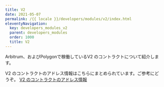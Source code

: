 ```yaml
---
title: V2
date: 2021-05-07
permalink: /{{ locale }}/developers/modules/v2/index.html
eleventyNavigation:
  key: developers_modules_v2
  parent: developers_modules
  order: 1000
  title: V2
---
```


Arbitrum、およびPolygonで稼働しているV2 のコントラクトについて紹介します。

V2 のコントラクトのアドレス情報はこちらにまとめられています。ご参考にどうぞ。
[V2 のコントラクトのアドレス情報](https://github.com/dev-protocol/protocol-v2/wiki)
